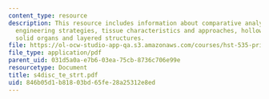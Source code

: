 ```yaml
---
content_type: resource
description: This resource includes information about comparative analysis of tissue
  engineering strategies, tissue characteristics and approaches, hollow (tubes) vs
  solid organs and layered structures.
file: https://ol-ocw-studio-app-qa.s3.amazonaws.com/courses/hst-535-principles-and-practice-of-tissue-engineering-fall-2004/846b05d1b81803bd65fe28a25312e8ed_s4disc_te_strt.pdf
file_type: application/pdf
parent_uid: 031d5a0a-e7b6-03ea-75cb-8736c706e99e
resourcetype: Document
title: s4disc_te_strt.pdf
uid: 846b05d1-b818-03bd-65fe-28a25312e8ed
---
```

